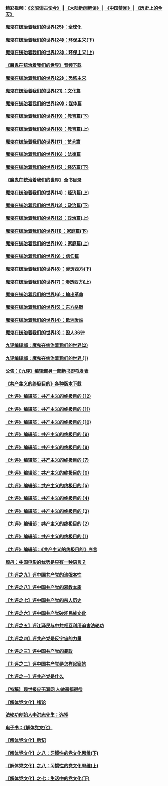 #### 精彩视频：[《文昭谈古论今》](https://github.com/gfw-breaker/wenzhao/blob/master/README.md?t=11190631) | [《大陆新闻解读》](https://github.com/gfw-breaker/ntdtv-comedy/blob/master/README.md?t=11190631) | [《中国禁闻》](https://github.com/gfw-breaker/ntdtv-news/blob/master/README.md?t=11190631) | [《历史上的今天》](https://github.com/gfw-breaker/today-in-history/blob/master/README.md?t=11190631) 

#### [魔鬼在统治着我们的世界(25)：全球化](../pages/nsc422/n10788205.md?t=11190631) 

#### [魔鬼在统治着我们的世界(24)：环保主义(下)](../pages/nsc422/n10695307.md?t=11190631) 

#### [魔鬼在统治着我们的世界(23)：环保主义(上)](../pages/nsc422/n10688613.md?t=11190631) 

#### [《魔鬼在统治着我们的世界》音频下载](../pages/nsc422/n10635553.md?t=11190631) 

#### [魔鬼在统治着我们的世界(22)：恐怖主义](../pages/nsc422/n10614727.md?t=11190631) 

#### [魔鬼在统治着我们的世界(21)：文化篇](../pages/nsc422/n10597706.md?t=11190631) 

#### [魔鬼在统治着我们的世界(20)：媒体篇](../pages/nsc422/n10586579.md?t=11190631) 

#### [魔鬼在统治着我们的世界(19)：教育篇(下)](../pages/nsc422/n10564808.md?t=11190631) 

#### [魔鬼在统治着我们的世界(18)：教育篇(上)](../pages/nsc422/n10526970.md?t=11190631) 

#### [魔鬼在统治着我们的世界(17)：艺术篇](../pages/nsc422/n10499093.md?t=11190631) 

#### [魔鬼在统治着我们的世界(16)：法律篇](../pages/nsc422/n10485969.md?t=11190631) 

#### [魔鬼在统治着我们的世界(15)：经济篇(下)](../pages/nsc422/n10469975.md?t=11190631) 

#### [《魔鬼在统治着我们的世界》全书目录](../pages/nsc422/n10464261.md?t=11190631) 

#### [魔鬼在统治着我们的世界(14)：经济篇(上)](../pages/nsc422/n10457370.md?t=11190631) 

#### [魔鬼在统治着我们的世界(13)：政治篇(下)](../pages/nsc422/n10448270.md?t=11190631) 

#### [魔鬼在统治着我们的世界(12)：政治篇(上)](../pages/nsc422/n10444576.md?t=11190631) 

#### [魔鬼在统治着我们的世界(11)：家庭篇(下)](../pages/nsc422/n10440961.md?t=11190631) 

#### [魔鬼在统治着我们的世界(10)：家庭篇(上)](../pages/nsc422/n10435448.md?t=11190631) 

#### [魔鬼在统治着我们的世界(9)：信仰篇](../pages/nsc422/n10432159.md?t=11190631) 

#### [魔鬼在统治着我们的世界(8)：渗透西方(下)](../pages/nsc422/n10429603.md?t=11190631) 

#### [魔鬼在统治着我们的世界(7)：渗透西方(上)](../pages/nsc422/n10426013.md?t=11190631) 

#### [魔鬼在统治着我们的世界(6)：输出革命](../pages/nsc422/n10421536.md?t=11190631) 

#### [魔鬼在统治着我们的世界(5)：东方杀戮](../pages/nsc422/n10417707.md?t=11190631) 

#### [魔鬼在统治着我们的世界(4)：欧洲发端](../pages/nsc422/n10414890.md?t=11190631) 

#### [魔鬼在统治着我们的世界(3)：毁人36计](../pages/nsc422/n10411583.md?t=11190631) 

#### [九评编辑部：魔鬼在统治着我们的世界(2)](../pages/nsc422/n10410036.md?t=11190631) 

#### [九评编辑部：魔鬼在统治着我们的世界 (1)](../pages/nsc422/n10406825.md?t=11190631) 

#### [公告：《九评》编辑部另一部新书即将发表](../pages/nsc422/n10405104.md?t=11190631) 

#### [《共产主义的终极目的》各种版本下载](../pages/nsc422/n10022138.md?t=11190631) 

#### [《九评》编辑部：共产主义的终极目的 (12)](../pages/nsc422/n9933272.md?t=11190631) 

#### [《九评》编辑部：共产主义的终极目的 (11)](../pages/nsc422/n9924973.md?t=11190631) 

#### [《九评》编辑部：共产主义的终极目的 (10)](../pages/nsc422/n9920883.md?t=11190631) 

#### [《九评》编辑部：共产主义的终极目的 (9)](../pages/nsc422/n9916363.md?t=11190631) 

#### [《九评》编辑部：共产主义的终极目的 (8)](../pages/nsc422/n9912488.md?t=11190631) 

#### [《九评》编辑部：共产主义的终极目的 (7)](../pages/nsc422/n9901176.md?t=11190631) 

#### [《九评》编辑部：共产主义的终极目的 (6)](../pages/nsc422/n9899359.md?t=11190631) 

#### [《九评》编辑部：共产主义的终极目的 (5)](../pages/nsc422/n9893174.md?t=11190631) 

#### [《九评》编辑部：共产主义的终极目的 (4)](../pages/nsc422/n9891246.md?t=11190631) 

#### [《九评》编辑部：共产主义的终极目的 (3)](../pages/nsc422/n9879879.md?t=11190631) 

#### [《九评》编辑部：共产主义的终极目的 (2)](../pages/nsc422/n9876205.md?t=11190631) 

#### [《九评》编辑部：共产主义的终极目的 (1)](../pages/nsc422/n9865857.md?t=11190631) 

#### [《九评》编辑部：《共产主义的终极目的》序言](../pages/nsc422/n9862666.md?t=11190631) 

#### [颜丹：中国电影的优势是只有一种语言？](../pages/nsc422/n9583062.md?t=11190631) 

#### [【九评之九】评中国共产党的流氓本性](../pages/nsc422/n737542.md?t=11190631) 

#### [【九评之八】评中国共产党的邪教本质](../pages/nsc422/n735942.md?t=11190631) 

#### [【九评之七】评中国共产党的杀人历史](../pages/nsc422/n733806.md?t=11190631) 

#### [【九评之六】评中国共产党破坏民族文化](../pages/nsc422/n731667.md?t=11190631) 

#### [【九评之五】评江泽民与中共相互利用迫害法轮功](../pages/nsc422/n730058.md?t=11190631) 

#### [【九评之四】评共产党是反宇宙的力量](../pages/nsc422/n727814.md?t=11190631) 

#### [【九评之三】评中国共产党的暴政](../pages/nsc422/n725597.md?t=11190631) 

#### [【九评之二】评中国共产党是怎样起家的](../pages/nsc422/n723946.md?t=11190631) 

#### [【九评之一】评共产党是什么](../pages/nsc422/n722529.md?t=11190631) 

#### [【特稿】现世报应无漏网 人做恶都得偿](../pages/nsc422/n4215167.md?t=11190631) 

#### [【解体党文化】绪论](../pages/nsc422/n1449356.md?t=11190631) 

#### [法轮功创始人李洪志先生：选择](../pages/nsc422/n3580738.md?t=11190631) 

#### [电子书：《解体党文化》](../pages/nsc422/n1573484.md?t=11190631) 

#### [【解体党文化】后记](../pages/nsc422/n1531999.md?t=11190631) 

#### [【解体党文化】之八：习惯性的党文化思维(下)](../pages/nsc422/n1526477.md?t=11190631) 

#### [【解体党文化】之八：习惯性的党文化思维(上)](../pages/nsc422/n1520631.md?t=11190631) 

#### [【解体党文化】之七：生活中的党文化(下)](../pages/nsc422/n1513446.md?t=11190631) 

